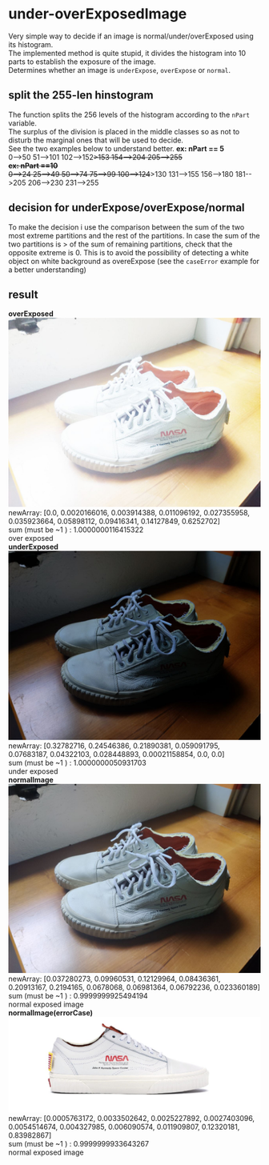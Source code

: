 # under-overExposedImage
Very simple way to decide if an image is normal/under/overExposed using its histogram.  
The implemented method is quite stupid, it divides the histogram into 10 parts to establish the exposure of the image.  
Determines whether an image is `underExpose`, `overExpose` or `normal`.


## split the 255-len hinstogram
The function splits the 256 levels of the histogram according to the `nPart` variable.  
The surplus of the division is placed in the middle classes so as not to disturb the marginal ones that will be used to decide.  
See the two examples below to understand better.
__ex: nPart == 5__  
0-->50 51-->101 102-->152~~>153 154-->204 205-->255  
__ex: nPart ==10__  
0-->24 25-->49 50-->74 75-->99 100-->124~~>130 131-->155 156-->180 181-->205 206-->230 231-->255  

## decision for underExpose/overExpose/normal

To make the decision i use the comparison between the sum of the two most extreme partitions and the rest of the partitions.
In case the sum of the two partitions is > of the sum of remaining partitions, check that the opposite extreme is 0.
This is to avoid the possibility of detecting a white object on white background  as overeExpose (see the `caseError` example for a better understanding)

## result 
**overExposed**  
![over](./imageTest/over.jpg)
newArray:  [0.0, 0.0020166016, 0.003914388, 0.011096192, 0.027355958, 0.035923664, 0.05898112, 0.09416341, 0.14127849, 0.6252702]  
sum (must be ~1 ) : 1.0000000116415322  
over exposed  
**underExposed**  
![under](./imageTest/under.jpg)
newArray:  [0.32782716, 0.24546386, 0.21890381, 0.059091795, 0.07683187, 0.04322103, 0.028448893, 0.00021158854, 0.0, 0.0]  
sum (must be ~1 ) : 1.0000000050931703  
under exposed   
**normalImage**  
![normal](./imageTest/normal.jpg)
newArray:  [0.037280273, 0.09960531, 0.12129964, 0.08436361, 0.20913167, 0.2194165, 0.0678068, 0.06981364, 0.06792236, 0.023360189]  
sum (must be ~1 ) : 0.9999999925494194  
normal exposed image  
**normalImage(errorCase)**  
![errorCase](./imageTest/errorCase.jpg)
newArray:  [0.0005763172, 0.0033502642, 0.0025227892, 0.0027403096, 0.0054514674, 0.004327985, 0.006090574, 0.011909807, 0.12320181, 0.83982867]  
sum (must be ~1 ) : 0.9999999933643267  
normal exposed image  
 
